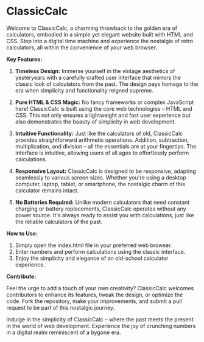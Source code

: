 # ClassicCalc

Welcome to ClassicCalc, a charming throwback to the golden era of calculators, embodied in a simple yet elegant website built with HTML and CSS. Step into a digital time machine and experience the nostalgia of retro calculators, all within the convenience of your web browser.

**Key Features:**

1. **Timeless Design:** Immerse yourself in the vintage aesthetics of yesteryears with a carefully crafted user interface that mirrors the classic look of calculators from the past. The design pays homage to the era when simplicity and functionality reigned supreme.

2. **Pure HTML & CSS Magic:** No fancy frameworks or complex JavaScript here! ClassicCalc is built using the core web technologies – HTML and CSS. This not only ensures a lightweight and fast user experience but also demonstrates the beauty of simplicity in web development.

3. **Intuitive Functionality:** Just like the calculators of old, ClassicCalc provides straightforward arithmetic operations. Addition, subtraction, multiplication, and division – all the essentials are at your fingertips. The interface is intuitive, allowing users of all ages to effortlessly perform calculations.

4. **Responsive Layout:** ClassicCalc is designed to be responsive, adapting seamlessly to various screen sizes. Whether you're using a desktop computer, laptop, tablet, or smartphone, the nostalgic charm of this calculator remains intact.

5. **No Batteries Required:** Unlike modern calculators that need constant charging or battery replacements, ClassicCalc operates without any power source. It's always ready to assist you with calculations, just like the reliable calculators of the past.

**How to Use:**

1. Simply open the index.html file in your preferred web browser.
2. Enter numbers and perform calculations using the classic interface.
3. Enjoy the simplicity and elegance of an old-school calculator experience.

**Contribute:**

Feel the urge to add a touch of your own creativity? ClassicCalc welcomes contributors to enhance its features, tweak the design, or optimize the code. Fork the repository, make your improvements, and submit a pull request to be part of this nostalgic journey.

Indulge in the simplicity of ClassicCalc – where the past meets the present in the world of web development. Experience the joy of crunching numbers in a digital realm reminiscent of a bygone era.
